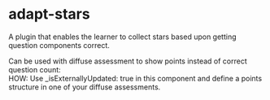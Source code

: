 adapt-stars
===========

A plugin that enables the learner to collect stars based upon getting question components correct.

Can be used with diffuse assessment to show points instead of correct question count:  
HOW: Use _isExternallyUpdated: true in this component and define a points structure in one of your diffuse assessments.  

